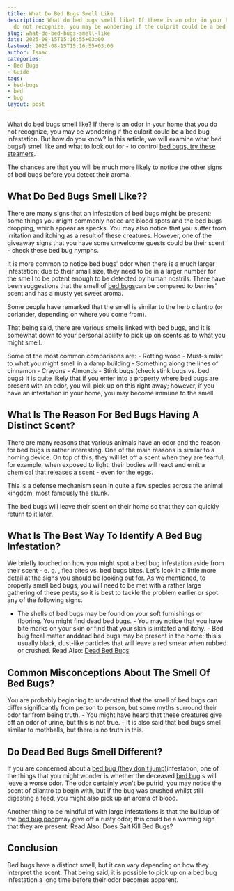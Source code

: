 ```yaml
---
title: What Do Bed Bugs Smell Like
description: What do bed bugs smell like? If there is an odor in your home that you
  do not recognize, you may be wondering if the culprit could be a bed bug infestation....
slug: what-do-bed-bugs-smell-like
date: 2025-08-15T15:16:55+03:00
lastmod: 2025-08-15T15:16:55+03:00
author: Isaac
categories:
- Bed Bugs
- Guide
tags:
- bed-bugs
- bed
- bug
layout: post
---
```

What do bed bugs smell like? If there is an odor in your home that you do not recognize, you may be wondering if the culprit could be a bed bug infestation. But how do you know? In this article, we will examine what bed bugs/) smell like and what to look out for - to control [bed bugs, try these steamers](https://pestpolicy.com/best-bed-bug-steamer/).

The chances are that you will be much more likely to notice the other signs of bed bugs before you detect their aroma.

##  What Do Bed Bugs Smell Like??

There are many signs that an infestation of bed bugs might be present; some things you might commonly notice are blood spots and the bed bugs dropping, which appear as specks. You may also notice that you suffer from irritation and itching as a result of these creatures. However, one of the giveaway signs that you have some unwelcome guests could be their scent - check these bed bug nymphs.

It is more common to notice bed bugs' odor when there is a much larger infestation; due to their small size, they need to be in a larger number for the smell to be potent enough to be detected by human nostrils. There have been suggestions that the smell of [bed bugs](https://entomology.ca.uky.edu/ef636)can be compared to berries' scent and has a musty yet sweet aroma.

Some people have remarked that the smell is similar to the herb cilantro (or coriander, depending on where you come from).

That being said, there are various smells linked with bed bugs, and it is somewhat down to your personal ability to pick up on scents as to what you might smell.

Some of the most common comparisons are: - Rotting wood - Must-similar to what you might smell in a damp building - Something along the lines of cinnamon - Crayons - Almonds - Stink bugs (check stink bugs vs. bed bugs) It is quite likely that if you enter into a property where bed bugs are present with an odor, you will pick up on this right away; however, if you have an infestation in your home, you may become immune to the smell.

##  What Is The Reason For Bed Bugs Having A Distinct Scent?

There are many reasons that various animals have an odor and the reason for bed bugs is rather interesting. One of the main reasons is similar to a homing device. On top of this, they will let off a scent when they are fearful; for example, when exposed to light, their bodies will react and emit a chemical that releases a scent - even for the eggs.

This is a defense mechanism seen in quite a few species across the animal kingdom, most famously the skunk.

The bed bugs will leave their scent on their home so that they can quickly return to it later.

##  What Is The Best Way To Identify A Bed Bug Infestation?

We briefly touched on how you might spot a bed bug infestation aside from their scent - e. g. , flea bites vs. bed bugs bites. Let's look in a little more detail at the signs you should be looking out for. As we mentioned, to properly smell bed bugs, you will need to be met with a rather large gathering of these pests, so it is best to tackle the problem earlier or spot any of the following signs.

- The shells of bed bugs may be found on your soft furnishings or flooring. You might find dead bed bugs. - You may notice that you have bite marks on your skin or find that your skin is irritated and itchy. - Bed bug fecal matter anddead bed bugs may be present in the home; thisis usually black, dust-like particles that will leave a red smear when rubbed or crushed. Read Also: [Dead Bed Bugs](https://pestpolicy.com/dead-bed-bugs/)

##  Common Misconceptions About The Smell Of Bed Bugs?

You are probably beginning to understand that the smell of bed bugs can differ significantly from person to person, but some myths surround their odor far from being truth. - You might have heard that these creatures give off an odor of urine, but this is not true. - It is also said that bed bugs smell similar to mothballs, but there is no truth in this.

##  Do Dead Bed Bugs Smell Different?

If you are concerned about a [bed bug (they don't jump)](https://pestpolicy.com/do-bed-bugs-jump/)infestation, one of the things that you might wonder is whether the deceased [bed bug](%view_link%) s will leave a worse odor. The odor certainly won't be putrid, you may notice the scent of cilantro to begin with, but if the bug was crushed whilst still digesting a feed, you might also pick up an aroma of blood.

Another thing to be mindful of with large infestations is that the buildup of the [bed bug poop](https://pestpolicy.com/what-does-bed-bug-poop-look-like/)may give off a rusty odor; this could be a warning sign that they are present. Read Also: Does Salt Kill Bed Bugs?

##  Conclusion

Bed bugs have a distinct smell, but it can vary depending on how they interpret the scent. That being said, it is possible to pick up on a bed bug infestation a long time before their odor becomes apparent.
